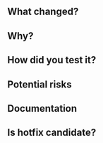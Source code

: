 ## What changed?
<!-- Describe what has changed in this PR -->

## Why?
<!-- Tell your future self why have you made these changes -->

## How did you test it?
<!-- How have you verified this change? Tested locally? Added a unit test? Checked in staging env? -->

## Potential risks
<!-- Assuming the worst case, what can be broken when deploying this change to production? -->

## Documentation
<!-- Have you made sure this change doesn't falsify anything currently stated in `docs/`? If significant
new behavior is added, have you described that in `docs/`? -->

## Is hotfix candidate?
<!-- Is this PR a hotfix candidate or does it require a notification to be sent to the broader community? (Yes/No) -->
